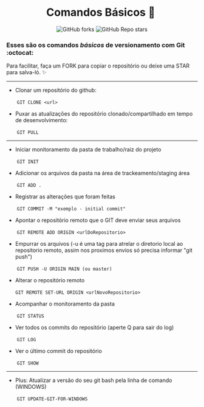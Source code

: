 # <div align="center"> Comandos Básicos  :memo: ​ </div>

<div align="center"> <img alt="GitHub forks" src="https://img.shields.io/github/forks/tayhsn/git-basic?logoColor=blue&style=social"> <img alt="GitHub Repo stars" src="https://img.shields.io/github/stars/tayhsn/git-basic?logoColor=yellow&style=social"> </div>

### Esses são os comandos *básicos* de versionamento com Git :octocat:

Para facilitar, faça um FORK para copiar o repositório ou deixe uma STAR para salva-ló. :sparkles:

<hr>

* Clonar um repositório do github:

  ​		```GIT CLONE <url>```
  
* Puxar as atualizações do repositório clonado/compartilhado em tempo de desenvolvimento:

  ​		```GIT PULL```
  
<hr>

* Iniciar monitoramento da pasta de trabalho/raiz do projeto

  ​		``` GIT INIT ```

* Adicionar os arquivos da pasta na área de trackeamento/staging área

  ​		```GIT ADD . ```

* Registrar as alterações que foram feitas 

  ​		```GIT COMMIT -M "exemplo - initial commit"```

* Apontar o repositório remoto que o GIT deve enviar seus arquivos

  ​		```	GIT REMOTE ADD ORIGIN <urlDoRepositorio> ```

* Empurrar os arquivos (-u é uma tag para atrelar o diretorio local ao repositorio remoto, assim nos proximos envios só precisa informar "git push")

  ​		```GIT PUSH -U ORIGIN MAIN (ou master)```
  
* Alterar o repositório remoto 

  ​		```	GIT REMOTE SET-URL ORIGIN <urlNovoRepositorio> ```
  
* Acompanhar o monitoramento da pasta

  ​		```GIT STATUS```
  
* Ver todos os commits do repositório (aperte Q para sair do log)

  ​		```GIT LOG```
  
* Ver o último commit do repositório 

  ​		```GIT SHOW```

<hr>
  
* Plus: Atualizar a versão do seu git bash pela linha de comando (WINDOWS)

  ​		```GIT UPDATE-GIT-FOR-WINDOWS```

